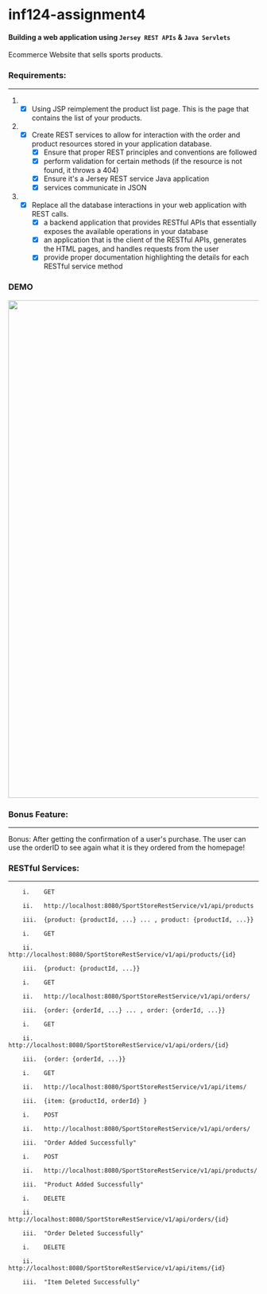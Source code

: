 # inf124-assignment4

#### Building a web application using `Jersey REST APIs` & `Java Servlets`

Ecommerce Website that sells sports products.

### Requirements:

---

1. * [x] Using JSP reimplement the product list page. This is the page that contains the list of your products.

2. * [x] Create REST services to allow for interaction with the order and product resources stored in your application database.
      * [x] Ensure that proper REST principles and conventions are followed
      * [x] perform validation for certain methods (if the resource is not found, it throws a 404)
      * [x] Ensure it's a Jersey REST service Java application
      * [x] services communicate in JSON
  
3. * [x] Replace all the database interactions in your web application with REST calls.
      * [x] a backend application that provides RESTful APIs that essentially exposes the available operations in your database
      * [x] an application that is the client of the RESTful APIs, generates the HTML pages, and handles requests from the user 
      * [x] provide proper documentation highlighting the details for each RESTful service method

### DEMO ###
<img src="storefront.gif" width=1000><br>

### Bonus Feature:

---
Bonus: After getting the confirmation of a user's purchase. The user can use the orderID to see again what it 
       is they ordered from the homepage!


### RESTful Services:

---
```
    i.    GET
    
    ii.   http://localhost:8080/SportStoreRestService/v1/api/products
    
    iii.  {product: {productId, ...} ... , product: {productId, ...}}
```

```
    i.    GET
    
    ii.   http://localhost:8080/SportStoreRestService/v1/api/products/{id}
    
    iii.  {product: {productId, ...}}
```    

```
    i.    GET
    
    ii.   http://localhost:8080/SportStoreRestService/v1/api/orders/
    
    iii.  {order: {orderId, ...} ... , order: {orderId, ...}}
```   

```
    i.    GET
    
    ii.   http://localhost:8080/SportStoreRestService/v1/api/orders/{id}
    
    iii.  {order: {orderId, ...}}
``` 

```
    i.    GET
    
    ii.   http://localhost:8080/SportStoreRestService/v1/api/items/
    
    iii.  {item: {productId, orderId} }
``` 

```
    i.    POST
    
    ii.   http://localhost:8080/SportStoreRestService/v1/api/orders/
    
    iii.  "Order Added Successfully"
``` 

```
    i.    POST
    
    ii.   http://localhost:8080/SportStoreRestService/v1/api/products/
    
    iii.  "Product Added Successfully"
``` 

```
    i.    DELETE
    
    ii.   http://localhost:8080/SportStoreRestService/v1/api/orders/{id}
    
    iii.  "Order Deleted Successfully"
``` 

```
    i.    DELETE
    
    ii.   http://localhost:8080/SportStoreRestService/v1/api/items/{id}
    
    iii.  "Item Deleted Successfully"
``` 
